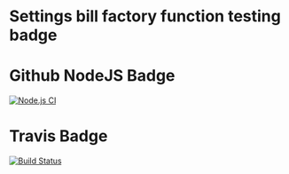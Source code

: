 # Settings bill factory function testing badge

# Github NodeJS Badge
[![Node.js CI](https://github.com/VeranoSA/settings-bill-expressjs/actions/workflows/node.js.yml/badge.svg)](https://github.com/VeranoSA/settings-bill-expressjs/actions/workflows/node.js.yml)

# Travis Badge
[![Build Status](https://travis-ci.com/VeranoSA/settings-bill-expressjs.svg?branch=main)](https://travis-ci.com/VeranoSA/settings-bill-expressjs)